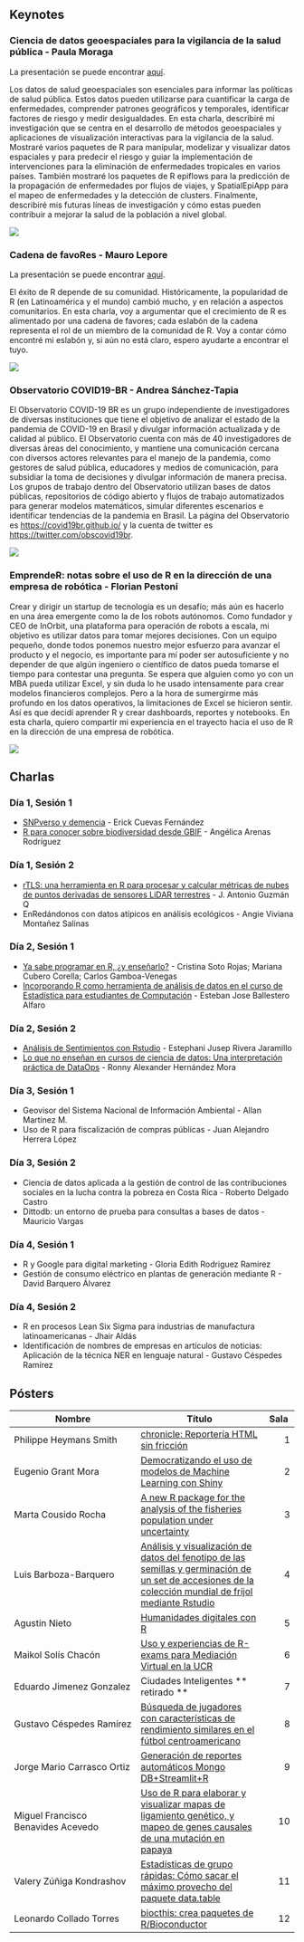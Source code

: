 ## Keynotes

### Ciencia de datos geoespaciales para la vigilancia de la salud pública - Paula Moraga

La presentación se puede encontrar [aquí](https://www.paulamoraga.com/presentation-geohealth/#1).

Los datos de salud geoespaciales son esenciales para informar las políticas de salud pública. Estos datos pueden utilizarse para cuantificar la carga de enfermedades, comprender patrones geográficos y temporales, identificar factores de riesgo y medir desigualdades. En esta charla, describiré mi investigación que se centra en el desarrollo de métodos geoespaciales y aplicaciones de visualización interactivas para la vigilancia de la salud. Mostraré varios paquetes de R para manipular, modelizar y visualizar datos espaciales y para predecir el riesgo y guiar la implementación de intervenciones para la eliminación de enfermedades tropicales en varios países. También mostraré los paquetes de R epiflows para la predicción de la propagación de enfermedades por flujos de viajes, y SpatialEpiApp para el mapeo de enfermedades y la detección de clusters. Finalmente, describiré mis futuras líneas de investigación y cómo estas pueden contribuir a mejorar la salud de la población a nivel global.


![](keynote2-01.png)


### Cadena de favoRes - Mauro Lepore

La presentación se puede encontrar [aquí](https://maurolepore.github.io/conectar21).

El éxito de R depende de su comunidad. Históricamente, la popularidad de R (en Latinoamérica y el mundo) cambió mucho, y en relación a aspectos comunitarios. En esta charla, voy a argumentar que el crecimiento de R es alimentado por una cadena de favores; cada eslabón de la cadena representa el rol de un miembro de la comunidad de R. Voy a contar cómo encontré mi eslabón y, si aún no está claro, espero ayudarte a encontrar el tuyo.

![](Keynote3-01.png)

### Observatorio COVID19-BR - Andrea Sánchez-Tapia

El Observatorio COVID-19 BR es un grupo independiente de investigadores de diversas instituciones que tiene el objetivo de analizar el estado de la pandemia de COVID-19 en Brasil y divulgar información actualizada y de calidad al público. El Observatorio cuenta con más de 40 investigadores de diversas áreas del conocimiento, y mantiene una comunicación cercana con diversos actores relevantes para el manejo de la pandemia, como gestores de salud pública, educadores y medios de comunicación, para subsidiar la toma de decisiones y divulgar información de manera precisa. Los grupos de trabajo dentro del Observatorio utilizan bases de datos públicas, repositorios de código abierto y flujos de trabajo automatizados para generar modelos matemáticos, simular diferentes escenarios e identificar tendencias de la pandemia en Brasil. La página del Observatorio es https://covid19br.github.io/ y la cuenta de twitter es https://twitter.com/obscovid19br. 


![](Keynote4-01.png)

### EmprendeR: notas sobre el uso de R en la dirección de una empresa de robótica - Florian Pestoni

Crear y dirigir un startup de tecnología es un desafío; más aún es hacerlo en una área emergente como la de los robots autónomos. Como fundador y CEO de InOrbit, una plataforma para operación de robots a escala, mi objetivo es utilizar datos para tomar mejores decisiones. Con un equipo pequeño, donde todos ponemos nuestro mejor esfuerzo para avanzar el producto y el negocio, es importante para mí poder ser autosuficiente y no depender de que algún ingeniero o científico de datos pueda tomarse el tiempo para contestar una pregunta. Se espera que alguien como yo con un MBA pueda utilizar Excel, y sin duda lo he usado intensamente para crear modelos financieros complejos. Pero a la hora de sumergirme más profundo en los datos operativos, la limitaciones de Excel se hicieron sentir. Así es que decidí aprender R y crear dashboards, reportes y notebooks. En esta charla, quiero compartir mi experiencia en el trayecto hacia el uso de R en la dirección de una empresa de robótica.

![](keynote1-01.png)

## Charlas

### Día 1, Sesión 1

* [SNPverso y demencia](https://www.dropbox.com/s/a3i11hivwju489x/ConectaR_SNPverso_Demencia.pdf?dl=0) - Erick Cuevas Fernández
* [R para conocer sobre biodiversidad desde GBIF](https://www.dropbox.com/s/p1l08gp0k2qam66/ConectaR2021Proyecto%20migratorios.pdf?dl=0) - Angélica Arenas Rodríguez

### Día 1, Sesión 2

* [rTLS: una herramienta en R para procesar y calcular métricas de nubes de puntos derivadas de sensores LiDAR terrestres](https://drive.google.com/file/d/1xmepO8lbn5ONdjAgCv73EkJMMYBgRtMU/view) - J. Antonio Guzmán Q
* EnRedándonos con datos atípicos en análisis ecológicos - Angie Viviana Montañez Salinas

### Día 2, Sesión 1

* [Ya sabe programar en R, ¿y enseñarlo?](https://www.dropbox.com/s/tccwi6yqwd06ca6/ConectaR_Ense%C3%B1anza_R.pdf?dl=0) - Cristina Soto Rojas; Mariana Cubero Corella; Carlos Gamboa-Venegas
* [Incorporando R como herramienta de análisis de datos en el curso de Estadística para estudiantes de Computación](https://www.dropbox.com/s/dai4fta25o7uqjl/Uso%20de%20R%20en%20cursos%20de%20Estad%C3%ADstica_ConectaR%202021.pdf?dl=0) - Esteban Jose Ballestero Alfaro

### Día 2, Sesión 2

* [Análisis de Sentimientos con Rstudio](https://www.dropbox.com/sh/09jqay282spycyt/AAAyuLln0_v7SnthfFahnbYSa?dl=0) - Estephani Jusep Rivera Jaramillo
* [Lo que no enseñan en cursos de ciencia de datos: Una interpretación práctica de DataOps]() - Ronny Alexander Hernández Mora

### Día 3, Sesión 1

* Geovisor del Sistema Nacional de Información Ambiental - Allan Martínez M.
* Uso de R para fiscalización de compras públicas - Juan Alejandro Herrera López

### Día 3, Sesión 2

* Ciencia de datos aplicada a la gestión de control de las contribuciones sociales en la lucha contra la pobreza en Costa Rica - Roberto Delgado Castro	
* Dittodb: un entorno de prueba para consultas a bases de datos - Mauricio Vargas	

### Día 4, Sesión 1

* R y Google para digital marketing - Gloria Edith Rodriguez Ramirez	
* Gestión de consumo eléctrico en plantas de generación mediante R - David Barquero Álvarez	

### Día 4, Sesión 2

* R en procesos Lean Six Sigma para industrias de manufactura latinoamericanas - Jhair Aldás	
* Identificación de nombres de empresas en artículos de noticias: Aplicación de la técnica NER en lenguaje natural - Gustavo Céspedes Ramírez	

## Pósters

<table class="table table-bordered table-hover table-condensed">
<thead><tr><th width="40%" title="Field #1">Nombre</th>
<th width="40%" title="Field #2">Título</th>
<th width="10%" title="Field #3">Sala</th>
</tr></thead>
<tbody><tr>
<td>Philippe Heymans Smith </td>
<td><a href="https://pheymanss.github.io/chronicle_conectaR2021/">chronicle: Reportería HTML sin fricción</a></td>
<td align="right">1</td>
</tr>
<tr>
<td>Eugenio Grant Mora</td>
<td><a href="https://rpubs.com/EugenioGrant/ConectaR2021">Democratizando el uso de modelos de Machine Learning con Shiny</a></td>
<td align="right">2</td>
</tr>
<tr>
<td>Marta Cousido Rocha</td>
<td><a href="marta_cousido.pdf">A new R package for the analysis of the fisheries population under uncertainty</a></td>
<td align="right">3</td>
</tr>
<tr>
<td>Luis Barboza-Barquero</td>
<td><a href="http://rpubs.com/LBarboza/717296">Análisis y visualización de datos del fenotipo de las semillas y germinación de un set de accesiones de la colección mundial de frijol mediante Rstudio</a></td>
<td align="right">4</td>
</tr>
<tr>
<td>Agustin Nieto </td>
<td><a href="https://estudiosmaritimossociales.org/hd_con_r.html">Humanidades digitales con R</a></td>
<td align="right">5</td>
</tr>
<tr>
<td>Maikol Solís Chacón  </td>
<td><a href="https://github.com/maikol-solis/poster-maikol-solis-conectaR-2021/blob/master/uso_y_experiencias_de_r_exams_para_mediacion_virtual_en_la_ucr.pdf">Uso y experiencias de R-exams para Mediación Virtual en la UCR</a></td>
<td align="right">6</td>
</tr>
<tr>
<td>Eduardo Jimenez Gonzalez</td>
<td> Ciudades Inteligentes ** retirado **  </td>
<td align="right">7</td>
</tr>
<tr>
<td>Gustavo Céspedes Ramírez</td>
<td><a href="https://gustavocesra.shinyapps.io/jugadores_similares/">Búsqueda de jugadores con características de rendimiento similares en el fútbol centroamericano</a></td>
<td align="right">8</td>
</tr>
<tr>
<td>Jorge Mario Carrasco Ortiz</td>
<td><a href="https://sop.defensajuridica.gov.co/reportes/conectaR/#0">Generación de reportes automáticos Mongo DB+Streamlit+R</a></td>
<td align="right">9</td>
</tr>
<tr>
<td>Miguel Francisco Benavides Acevedo</td>
<td><a href="Poster_mapas_de_ligamiento_papaya_ConectaR.pdf">Uso de R para elaborar y visualizar mapas de ligamiento genético, y mapeo de genes causales de una mutación en papaya</a></td>
<td align="right">10</td>
</tr>
 <tr>
<td>Valery Zúñiga Kondrashov</td>
<td><a href="https://telaroz.github.io/conectaR2021/index.html">Estadísticas de grupo rápidas: Cómo sacar el máximo provecho del paquete data.table</a></td>
<td align="right">11</td>
</tr>
   <tr>
<td>Leonardo Collado Torres</td>
<td><a href="https://speakerdeck.com/lcolladotor/biocthis-conectar2021">biocthis: crea paquetes de R/Bioconductor</a></td>
<td align="right">12</td>
</tr>
</tbody></table>

